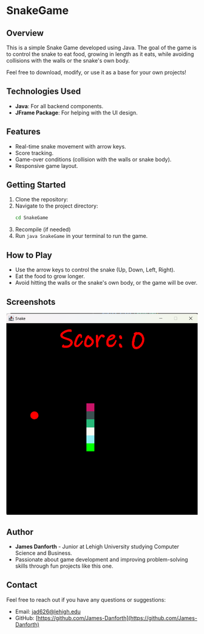 # SnakeGame

## Overview
This is a simple Snake Game developed using Java. The goal of the game is to control the snake to eat food, growing in length as it eats, while avoiding collisions with the walls or the snake's own body. 

Feel free to download, modify, or use it as a base for your own projects!

## Technologies Used
- **Java**: For all backend components.
- **JFrame Package**: For helping with the UI design.

## Features
- Real-time snake movement with arrow keys.
- Score tracking.
- Game-over conditions (collision with the walls or snake body).
- Responsive game layout.

## Getting Started
1. Clone the repository:
2. Navigate to the project directory:
    ```bash
    cd SnakeGame
    ```
3. Recompile (if needed)
4. Run `java SnakeGame` in your terminal to run the game.

## How to Play
- Use the arrow keys to control the snake (Up, Down, Left, Right).
- Eat the food to grow longer.
- Avoid hitting the walls or the snake's own body, or the game will be over.

## Screenshots
![Snake Game Screenshot](./snake.png)

## Author
- **James Danforth** - Junior at Lehigh University studying Computer Science and Business.
- Passionate about game development and improving problem-solving skills through fun projects like this one.

## Contact
Feel free to reach out if you have any questions or suggestions:
- Email: [jad626@lehigh.edu](mailto:jad626@lehigh.edu)
- GitHub: [https://github.com/James-Danforth](https://github.com/James-Danforth)
